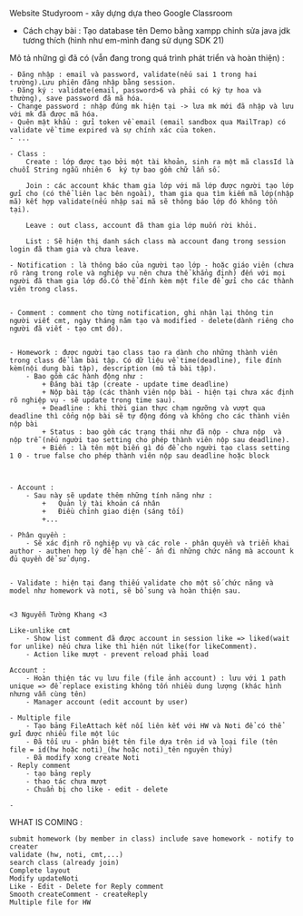 Website Studyroom - xây dựng dựa theo Google Classroom

- Cách chạy bài :
    Tạo database tên Demo bằng xampp
    chỉnh sửa java jdk tương thích (hình như em-mình đang sử dụng SDK 21)
 
Mô tả những gì đã có (vẫn đang trong quá trình phát triển và hoàn thiện) :


    - Đăng nhập : email và password, validate(nếu sai 1 trong hai trường).Lưu phiên đăng nhập bằng session.
    - Đăng ký : validate(email, password>6 và phải có ký tự hoa và thường), save password đã mã hóa.
    - Change password : nhập đúng mk hiện tại -> lưa mk mới đã nhập và lưu với mk đã được mã hóa.
    - Quên mật khẩu : gửi token về email (email sandbox qua MailTrap) có validate về time expired và sự chính xác của token.
    - ...

    - Class : 
        Create : lớp được tạo bởi một tài khoản, sinh ra một mã classId là chuỗi String ngẫu nhiên 6  ký tự bao gồm chữ lẫn số.

        Join : các account khác tham gia lớp với mã lớp được người tạo lớp gửi cho (có thể liên lạc bên ngoài), tham gia qua tìm kiếm mã lớp(nhập mã) kết hợp validate(nếu nhập sai mã sẽ thông báo lớp đó không tồn tại).

        Leave : out class, account đã tham gia lớp muốn rời khỏi.

        List : Sẽ hiện thị danh sách class mà account đang trong session login đã tham gia và chưa leave.

    - Notification : là thông báo của người tạo lớp - hoặc giáo viên (chưa rõ ràng trong role và nghiệp vụ nên chưa thể khẳng định) đến với mọi người đã tham gia lớp đó.Có thể đính kèm một file để gửi cho các thành viên trong class.
    

    - Comment : comment cho từng notification, ghi nhận lại thông tin người viết cmt, ngày tháng năm tạo và modified - delete(dành riêng cho người đã viết - tạo cmt đó).


    - Homework : được người tạo class tạo ra dành cho những thành viên trong class để làm bài tập. Có dữ liệu về time(deadline), file đính kèm(nội dung bài tập), description (mô tả bài tập).
        - Bao gồm các hành động như :
            + Đăng bài tập (create - update time deadline)
            + Nộp bài tập (các thành viên nộp bài - hiện tại chưa xác định rõ nghiệp vụ - sẽ update trong time sau).
            + Deadline : khi thời gian thực chạm ngưỡng và vượt qua deadline thì cổng nộp bài sẽ tự động đóng và không cho các thành viên nộp bài
            + Status : bao gồm các trạng thái như đã nộp - chưa nộp  và nộp trễ (nếu người tạo setting cho phép thành viên nộp sau deadline).
            + Biến : là tên một biến gì đó để cho người tạo class setting 1 0 - true false cho phép thành viên nộp sau deadline hoặc block
            


    - Account : 
        - Sau này sẽ update thêm những tính năng như :
            +   Quản lý tài khoản cá nhân
            +   Điều chỉnh giao diện (sáng tối)
            +...
    
    - Phân quyền :
        - Sẽ xác định rõ nghiệp vụ và các role - phân quyền và triển khai author - authen hợp lý để hạn chế - ẩn đi những chức năng mà account k đủ quyền để sử dụng.


    - Validate : hiện tại đang thiếu validate cho một số chức năng và model như homework và noti, sẽ bổ sung và hoàn thiện sau.


    <3 Nguyễn Tường Khang <3

    Like-unlike cmt
        - Show list comment đã được account in session like => liked(wait for unlike) nếu chưa like thì hiện nút like(for likeComment).
        - Action like mượt - prevent reload phải load
        
    Account :
        - Hoàn thiện tác vụ lưu file (file ảnh account) : lưu với 1 path unique => để replace existing không tốn nhiều dung lượng (khác hình nhưng vẫn cùng tên)
        - Manager account (edit account by user)
        
    - Multiple file
        - Tạo bảng FileAttach kết nối liên kết với HW và Noti để có thể gửi được nhiều file một lúc
        - Đã tối ưu - phân biệt tên file dựa trên id và loại file (tên file = id(hw hoặc noti)_(hw hoặc noti)_tên nguyên thủy)
        - Đã modify xong create Noti
    - Reply comment
        - tạo bảng reply
        - thao tác chưa mượt
        - Chuẩn bị cho like - edit - delete

    -


WHAT IS COMING :

    
    submit homework (by member in class) include save homework - notify to creater
    validate (hw, noti, cmt,...)
    search class (already join)
    Complete layout
    Modify updateNoti
    Like - Edit - Delete for Reply comment
    Smooth createComment - createReply
    Multiple file for HW

    

